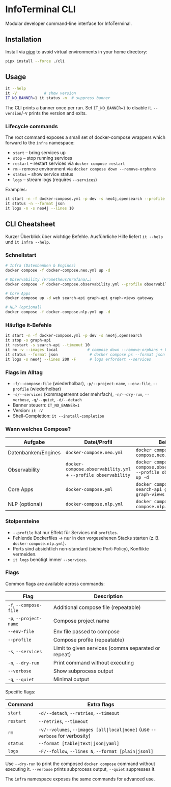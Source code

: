 # InfoTerminal CLI

Modular developer command-line interface for InfoTerminal.

## Installation

Install via [pipx](https://pypa.github.io/pipx/) to avoid virtual
environments in your home directory:

```bash
pipx install --force ./cli
```

## Usage

```bash
it --help
it -V            # show version
IT_NO_BANNER=1 it status -n  # suppress banner
```

The CLI prints a banner once per run. Set `IT_NO_BANNER=1` to disable it.
`--version`/`-V` prints the version and exits.

### Lifecycle commands

The root command exposes a small set of docker-compose wrappers which
forward to the `infra` namespace:

- `start` – bring services up
- `stop` – stop running services
- `restart` – restart services via `docker compose restart`
- `rm` – remove environment via `docker compose down --remove-orphans`
- `status` – show service status
- `logs` – stream logs (requires `--services`)

Examples:

```bash
it start -n -f docker-compose.yml -p dev -s neo4j,opensearch --profile observability
it status -n --format json
it logs -n -s neo4j --lines 10
```

## CLI Cheatsheet

Kurzer Überblick über wichtige Befehle. Ausführliche Hilfe liefert `it --help` und `it infra --help`.

### Schnellstart

```bash
# Infra (Datenbanken & Engines)
docker compose -f docker-compose.neo.yml up -d

# Observability (Prometheus/Grafana/…)
docker compose -f docker-compose.observability.yml --profile observability up -d

# Core Apps
docker compose up -d web search-api graph-api graph-views gateway

# NLP (optional)
docker compose -f docker-compose.nlp.yml up -d
```

### Häufige it-Befehle

```bash
it start -n -f docker-compose.yml -p dev -s neo4j,opensearch
it stop -s graph-api
it restart -s search-api --timeout 10
it rm -v --images local             # compose down --remove-orphans + Volumes + Local-Images
it status --format json              # docker compose ps --format json
it logs -s neo4j --lines 200 -F      # logs erfordert --services
```

### Flags im Alltag

- `-f/--compose-file` (wiederholbar), `-p/--project-name`, `--env-file`, `--profile` (wiederholbar)
- `-s/--services` (kommagetrennt oder mehrfach), `-n/--dry-run`, `--verbose`, `-q/--quiet`, `-d/--detach`
- Banner steuern: `IT_NO_BANNER=1`
- Version: `it -V`
- Shell-Completion: `it --install-completion`

### Wann welches Compose?

| Aufgabe             | Datei/Profil                                                   | Beispiel                                                                           |
| ------------------- | -------------------------------------------------------------- | ---------------------------------------------------------------------------------- |
| Datenbanken/Engines | `docker-compose.neo.yml`                                       | `docker compose -f docker-compose.neo.yml up -d`                                   |
| Observability       | `docker-compose.observability.yml` + `--profile observability` | `docker compose -f docker-compose.observability.yml --profile observability up -d` |
| Core Apps           | `docker-compose.yml`                                           | `docker compose up -d web search-api graph-api graph-views gateway`                |
| NLP (optional)      | `docker-compose.nlp.yml`                                       | `docker compose -f docker-compose.nlp.yml up -d`                                   |

### Stolpersteine

- `--profile` hat nur Effekt für Services mit `profiles`.
- Fehlende Dockerfiles → nur in den vorgesehenen Stacks starten (z. B. `docker-compose.nlp.yml`).
- Ports sind absichtlich non-standard (siehe Port-Policy), Konflikte vermeiden.
- `it logs` benötigt immer `--services`.

### Flags

Common flags are available across commands:

| Flag                   | Description                                         |
| ---------------------- | --------------------------------------------------- |
| `-f`, `--compose-file` | Additional compose file (repeatable)                |
| `-p`, `--project-name` | Compose project name                                |
| `--env-file`           | Env file passed to compose                          |
| `--profile`            | Compose profile (repeatable)                        |
| `-s`, `--services`     | Limit to given services (comma separated or repeat) |
| `-n`, `--dry-run`      | Print command without executing                     |
| `--verbose`            | Show subprocess output                              |
| `-q`, `--quiet`        | Minimal output                                      |

Specific flags:

| Command   | Extra flags                                                                   |
| --------- | ----------------------------------------------------------------------------- |
| `start`   | `-d/--detach`, `--retries`, `--timeout`                                       |
| `restart` | `--retries`, `--timeout`                                                      |
| `rm`      | `-v/--volumes`, `--images [all\|local\|none]` (use `--verbose` for verbosity) |
| `status`  | `--format [table\|text\|json\|yaml]`                                          |
| `logs`    | `-F/--follow`, `--lines N`, `--format [plain\|jsonl]`                         |

Use `--dry-run` to print the composed `docker compose` command without
executing it. `--verbose` prints subprocess output, `--quiet` suppresses
it.

The `infra` namespace exposes the same commands for advanced use.
